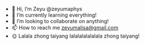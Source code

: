 - 👋 Hi, I’m Zeyu @zeyumaphys
- 🌱 I’m currently learning everything! 
- 💞️ I’m looking to collaborate on anything!
- 📫 How to reach me zeyumalisa@gmail.com 
- 🌞 Lalala zhong taiyang lalalalalalalala zhong taiyang!

<!---
zeyumaphys/zeyumaphys is a ✨ special ✨ repository because its `README.md` (this file) appears on your GitHub profile.
You can click the Preview link to take a look at your changes.
--->
